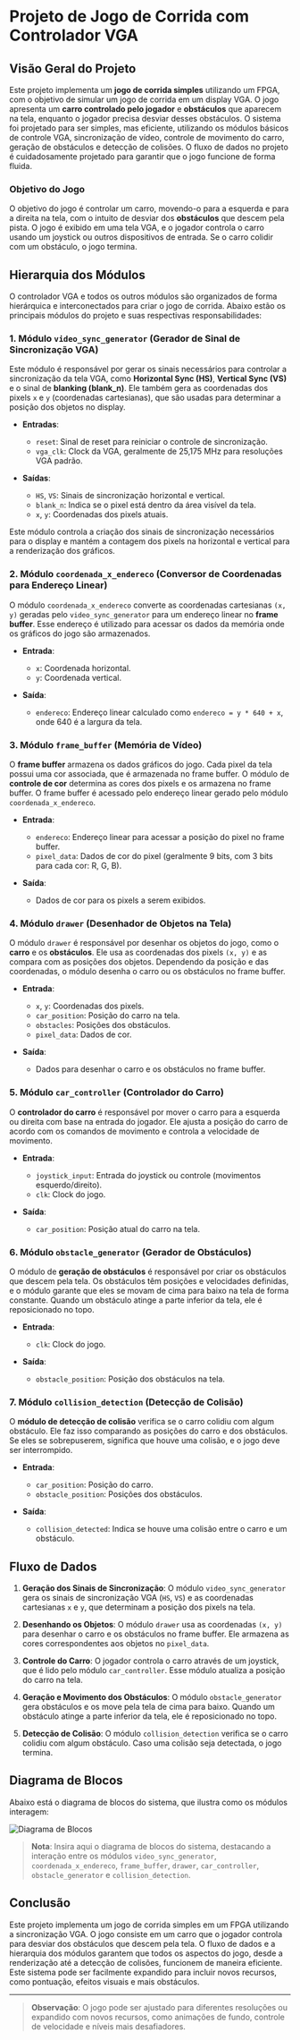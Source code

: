 # Projeto de Jogo de Corrida com Controlador VGA

## Visão Geral do Projeto

Este projeto implementa um **jogo de corrida simples** utilizando um FPGA, com o objetivo de simular um jogo de corrida em um display VGA. O jogo apresenta um **carro controlado pelo jogador** e **obstáculos** que aparecem na tela, enquanto o jogador precisa desviar desses obstáculos. O sistema foi projetado para ser simples, mas eficiente, utilizando os módulos básicos de controle VGA, sincronização de vídeo, controle de movimento do carro, geração de obstáculos e detecção de colisões. O fluxo de dados no projeto é cuidadosamente projetado para garantir que o jogo funcione de forma fluida.

### Objetivo do Jogo

O objetivo do jogo é controlar um carro, movendo-o para a esquerda e para a direita na tela, com o intuito de desviar dos **obstáculos** que descem pela pista. O jogo é exibido em uma tela VGA, e o jogador controla o carro usando um joystick ou outros dispositivos de entrada. Se o carro colidir com um obstáculo, o jogo termina.

## Hierarquia dos Módulos

O controlador VGA e todos os outros módulos são organizados de forma hierárquica e interconectados para criar o jogo de corrida. Abaixo estão os principais módulos do projeto e suas respectivas responsabilidades:

### 1. **Módulo `video_sync_generator` (Gerador de Sinal de Sincronização VGA)**

Este módulo é responsável por gerar os sinais necessários para controlar a sincronização da tela VGA, como **Horizontal Sync (HS)**, **Vertical Sync (VS)** e o sinal de **blanking (blank_n)**. Ele também gera as coordenadas dos pixels `x` e `y` (coordenadas cartesianas), que são usadas para determinar a posição dos objetos no display.

- **Entradas**:
  - `reset`: Sinal de reset para reiniciar o controle de sincronização.
  - `vga_clk`: Clock da VGA, geralmente de 25,175 MHz para resoluções VGA padrão.
  
- **Saídas**:
  - `HS`, `VS`: Sinais de sincronização horizontal e vertical.
  - `blank_n`: Indica se o pixel está dentro da área visível da tela.
  - `x`, `y`: Coordenadas dos pixels atuais.

Este módulo controla a criação dos sinais de sincronização necessários para o display e mantém a contagem dos pixels na horizontal e vertical para a renderização dos gráficos.

### 2. **Módulo `coordenada_x_endereco` (Conversor de Coordenadas para Endereço Linear)**

O módulo `coordenada_x_endereco` converte as coordenadas cartesianas `(x, y)` geradas pelo `video_sync_generator` para um endereço linear no **frame buffer**. Esse endereço é utilizado para acessar os dados da memória onde os gráficos do jogo são armazenados.

- **Entrada**:
  - `x`: Coordenada horizontal.
  - `y`: Coordenada vertical.

- **Saída**:
  - `endereco`: Endereço linear calculado como `endereco = y * 640 + x`, onde 640 é a largura da tela.

### 3. **Módulo `frame_buffer` (Memória de Vídeo)**

O **frame buffer** armazena os dados gráficos do jogo. Cada pixel da tela possui uma cor associada, que é armazenada no frame buffer. O módulo de **controle de cor** determina as cores dos pixels e os armazena no frame buffer. O frame buffer é acessado pelo endereço linear gerado pelo módulo `coordenada_x_endereco`.

- **Entrada**:
  - `endereco`: Endereço linear para acessar a posição do pixel no frame buffer.
  - `pixel_data`: Dados de cor do pixel (geralmente 9 bits, com 3 bits para cada cor: R, G, B).

- **Saída**:
  - Dados de cor para os pixels a serem exibidos.

### 4. **Módulo `drawer` (Desenhador de Objetos na Tela)**

O módulo `drawer` é responsável por desenhar os objetos do jogo, como o **carro** e os **obstáculos**. Ele usa as coordenadas dos pixels `(x, y)` e as compara com as posições dos objetos. Dependendo da posição e das coordenadas, o módulo desenha o carro ou os obstáculos no frame buffer.

- **Entrada**:
  - `x`, `y`: Coordenadas dos pixels.
  - `car_position`: Posição do carro na tela.
  - `obstacles`: Posições dos obstáculos.
  - `pixel_data`: Dados de cor.

- **Saída**:
  - Dados para desenhar o carro e os obstáculos no frame buffer.

### 5. **Módulo `car_controller` (Controlador do Carro)**

O **controlador do carro** é responsável por mover o carro para a esquerda ou direita com base na entrada do jogador. Ele ajusta a posição do carro de acordo com os comandos de movimento e controla a velocidade de movimento.

- **Entrada**:
  - `joystick_input`: Entrada do joystick ou controle (movimentos esquerdo/direito).
  - `clk`: Clock do jogo.

- **Saída**:
  - `car_position`: Posição atual do carro na tela.

### 6. **Módulo `obstacle_generator` (Gerador de Obstáculos)**

O módulo de **geração de obstáculos** é responsável por criar os obstáculos que descem pela tela. Os obstáculos têm posições e velocidades definidas, e o módulo garante que eles se movam de cima para baixo na tela de forma constante. Quando um obstáculo atinge a parte inferior da tela, ele é reposicionado no topo.

- **Entrada**:
  - `clk`: Clock do jogo.

- **Saída**:
  - `obstacle_position`: Posição dos obstáculos na tela.

### 7. **Módulo `collision_detection` (Detecção de Colisão)**

O **módulo de detecção de colisão** verifica se o carro colidiu com algum obstáculo. Ele faz isso comparando as posições do carro e dos obstáculos. Se eles se sobrepuserem, significa que houve uma colisão, e o jogo deve ser interrompido.

- **Entrada**:
  - `car_position`: Posição do carro.
  - `obstacle_position`: Posições dos obstáculos.

- **Saída**:
  - `collision_detected`: Indica se houve uma colisão entre o carro e um obstáculo.

## Fluxo de Dados

1. **Geração dos Sinais de Sincronização**: O módulo `video_sync_generator` gera os sinais de sincronização VGA (`HS`, `VS`) e as coordenadas cartesianas `x` e `y`, que determinam a posição dos pixels na tela.

2. **Desenhando os Objetos**: O módulo `drawer` usa as coordenadas `(x, y)` para desenhar o carro e os obstáculos no frame buffer. Ele armazena as cores correspondentes aos objetos no `pixel_data`.

3. **Controle do Carro**: O jogador controla o carro através de um joystick, que é lido pelo módulo `car_controller`. Esse módulo atualiza a posição do carro na tela.

4. **Geração e Movimento dos Obstáculos**: O módulo `obstacle_generator` gera obstáculos e os move pela tela de cima para baixo. Quando um obstáculo atinge a parte inferior da tela, ele é reposicionado no topo.

5. **Detecção de Colisão**: O módulo `collision_detection` verifica se o carro colidiu com algum obstáculo. Caso uma colisão seja detectada, o jogo termina.

## Diagrama de Blocos

Abaixo está o diagrama de blocos do sistema, que ilustra como os módulos interagem:

![Diagrama de Blocos](diagrama_de_blocos.png)

> **Nota**: Insira aqui o diagrama de blocos do sistema, destacando a interação entre os módulos `video_sync_generator`, `coordenada_x_endereco`, `frame_buffer`, `drawer`, `car_controller`, `obstacle_generator` e `collision_detection`.

## Conclusão

Este projeto implementa um jogo de corrida simples em um FPGA utilizando a sincronização VGA. O jogo consiste em um carro que o jogador controla para desviar dos obstáculos que descem pela tela. O fluxo de dados e a hierarquia dos módulos garantem que todos os aspectos do jogo, desde a renderização até a detecção de colisões, funcionem de maneira eficiente. Este sistema pode ser facilmente expandido para incluir novos recursos, como pontuação, efeitos visuais e mais obstáculos.

---

> **Observação**: O jogo pode ser ajustado para diferentes resoluções ou expandido com novos recursos, como animações de fundo, controle de velocidade e níveis mais desafiadores.

